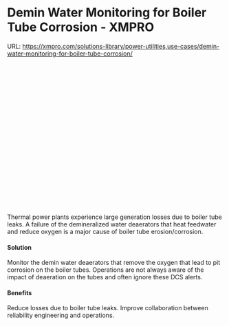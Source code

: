 # Demin Water Monitoring for Boiler Tube Corrosion - XMPRO

URL: https://xmpro.com/solutions-library/power-utilities,use-cases/demin-water-monitoring-for-boiler-tube-corrosion/

![Image](data:image/svg+xml,%3Csvg%20viewBox%3D%220%200%201020%20680%22%20xmlns%3D%22http%3A%2F%2Fwww.w3.org%2F2000%2Fsvg%22%3E%3C%2Fsvg%3E)

Thermal power plants experience large generation losses due to boiler tube leaks. A failure of the demineralized water deaerators that heat feedwater and reduce oxygen is a major cause of boiler tube erosion/corrosion.

#### Solution

Monitor the demin water deaerators that remove the oxygen that lead to pit corrosion on the boiler tubes. Operations are not always aware of the impact of deaeration on the tubes and often ignore these DCS alerts.

#### Benefits

Reduce losses due to boiler tube leaks. Improve collaboration between reliability engineering and operations.

